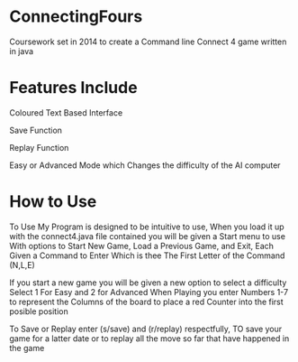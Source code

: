 # ConnectingFours
Coursework set in 2014 to create a Command line Connect 4 game written in java

# Features Include

Coloured Text Based Interface

Save Function

Replay Function

Easy or Advanced Mode which Changes the difficulty of the AI computer

# How to Use

To Use My Program is designed to be intuitive to use, When you load it up with the connect4.java file contained
you will be given a Start menu to use With options to Start New Game, Load a Previous Game, and Exit, Each Given a Command to Enter Which is thee The First Letter of the Command (N,L,E)

If you start a new game you will be given a new option to select a difficulty Select 1 For Easy and 2 for Advanced 
When Playing you enter Numbers 1-7 to represent the Columns of the board to place a red Counter into the first posible position

To Save or Replay enter (s/save) and (r/replay) respectfully, TO save your game for a latter date or to replay all the move so far that have happened in the game
